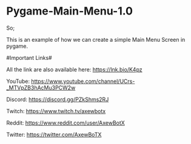 # Pygame-Main-Menu-1.0

So;

This is an example of how we can create a simple Main Menu Screen in pygame.

#Important Links#

All the link are also available here: https://lnk.bio/K4pz

YouTube: https://www.youtube.com/channel/UCrs-_MTVpZB3hAcMu3PCW2w

Discord: https://discord.gg/PZkShms2RJ

Twitch: https://www.twitch.tv/axewbotx

Reddit: https://www.reddit.com/user/AxewBotX

Twitter: https://twitter.com/AxewBoTX
